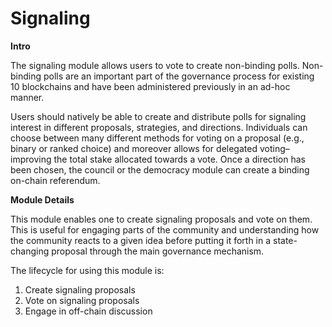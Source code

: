 # Signaling

**Intro**

The signaling module allows users to vote to create non-binding polls. Non-binding polls are an important part of the governance process for existing 10 blockchains and have been administered previously in an ad-hoc manner.

Users should natively be able to create and distribute polls for signaling interest in different proposals, strategies, and directions. Individuals can choose between many different methods for voting on a proposal \(e.g., binary or ranked choice\) and moreover allows for delegated voting–improving the total stake allocated towards a vote. Once a direction has been chosen, the council or the democracy module can create a binding on-chain referendum.

**Module Details**

This module enables one to create signaling proposals and vote on them. This is useful for engaging parts of the community and understanding how the community reacts to a given idea before putting it forth in a state-changing proposal through the main governance mechanism.

The lifecycle for using this module is:  
1. Create signaling proposals  
2. Vote on signaling proposals  
3. Engage in off-chain discussion

